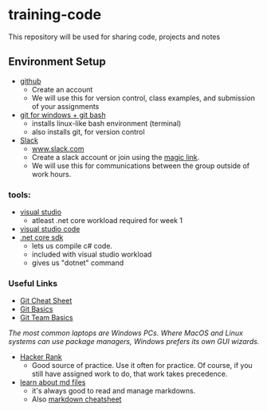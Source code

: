 # training-code
This repository will be used for sharing code, projects and notes

## Environment Setup
* [github](https://github.com)
  * Create an account
  * We will use this for version control, class examples, and submission of your assignments
* [git for windows + git bash](https://git-scm.com/downloads) 
     * installs linux-like bash environment (terminal)
     * also installs git, for version control
* [Slack](https://slack.com)
  * www.slack.com
  * Create a slack account or join using the [magic link](https://join.slack.com/t/revaturepro/shared_invite/enQtODcyNzMxNTAyOTAwLTI2ODI4ZTVhY2E4YTgwMjYzZDczNTkyNDVhZTJkZjExNjlkMGNlNTE3MDY3NzBiZjk5OGQxOTczZDE1MWM5Mzg).
  * We will use this for communications between the group outside of work hours. 

### tools:
  * [visual studio](https://visualstudio.microsoft.com/downloads/)
     * atleast .net core workload required for week 1
  * [visual studio code](https://code.visualstudio.com/download)
  * [.net core sdk](https://dotnet.microsoft.com/download)
     * lets us compile c# code.
     * included with visual studio workload
     * gives us "dotnet" command

  
### Useful Links
* [Git Cheat Sheet](https://www.git-tower.com/blog/git-cheat-sheet)
* [Git Basics](https://youtu.be/0fKg7e37bQE)
* [Git Team Basics](https://youtu.be/oFYyTZwMyAg)

*The most common laptops are Windows PCs. Where MacOS and Linux systems can use package managers, Windows prefers its own GUI wizards.*


* [Hacker Rank](https://www.hackerrank.com/)
  * Good source of practice. Use it often for practice. Of course, if you still have assigned work to do, that work takes precedence.
* [learn about md files](https://guides.github.com/features/mastering-markdown/)
  * it's always good to read and manage markdowns.
  * Also [markdown cheatsheet](https://github.com/adam-p/markdown-here/wiki/Markdown-Cheatsheet#headers)
